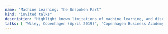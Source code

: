 ```yaml
---
name: "Machine Learning: The Unspoken Part"
kind: "invited talks"
description: "Highlight known limitations of machine learning, and discussing their future"
talks: [ "Wiley, Copenhagen (April 2019)", "Copenhagen Business Academy, Lyngby (April 2019)", "AspIT, Aalborg (April 2019)", "IUM, Copenhagen (April 2019)", "LEGO, Billund (April 2019)", "IDA, Aalborg (April 2019)", "Zealand, Slagelse (April 2019)", "IDA, Copenhagen (April 2019)", "IDA, Aarhus (May 2019)" ]
---
```

